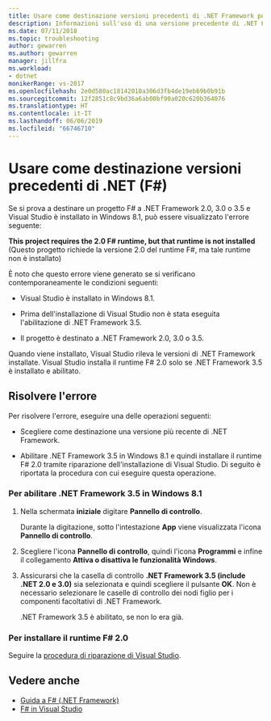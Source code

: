 ```yaml
---
title: Usare come destinazione versioni precedenti di .NET Framework per F#
description: Informazioni sull'uso di una versione precedente di .NET Framework come destinazione quando si usa F# in Visual Studio.
ms.date: 07/11/2018
ms.topic: troubleshooting
author: gewarren
ms.author: gewarren
manager: jillfra
ms.workload:
- dotnet
monikerRange: vs-2017
ms.openlocfilehash: 2e0d580ac18142010a306d3fb4de19eb69b0b91b
ms.sourcegitcommit: 12f2851c8c9bd36a6ab00bf90a020c620b364076
ms.translationtype: HT
ms.contentlocale: it-IT
ms.lasthandoff: 06/06/2019
ms.locfileid: "66746710"
---
```

# <a name="target-older-versions-of-net-f"></a>Usare come destinazione versioni precedenti di .NET (F#)

Se si prova a destinare un progetto F# a .NET Framework 2.0, 3.0 o 3.5 e Visual Studio è installato in Windows 8.1, può essere visualizzato l'errore seguente:

**This project requires the 2.0 F# runtime, but that runtime is not installed** (Questo progetto richiede la versione 2.0 del runtime F#, ma tale runtime non è installato)

È noto che questo errore viene generato se si verificano contemporaneamente le condizioni seguenti:

- Visual Studio è installato in Windows 8.1.

- Prima dell'installazione di Visual Studio non è stata eseguita l'abilitazione di .NET Framework 3.5.

- Il progetto è destinato a .NET Framework 2.0, 3.0 o 3.5.

Quando viene installato, Visual Studio rileva le versioni di .NET Framework installate. Visual Studio installa il runtime F# 2.0 solo se .NET Framework 3.5 è installato e abilitato.

## <a name="resolve-the-error"></a>Risolvere l'errore

Per risolvere l'errore, eseguire una delle operazioni seguenti:

- Scegliere come destinazione una versione più recente di .NET Framework.

- Abilitare .NET Framework 3.5 in Windows 8.1 e quindi installare il runtime F# 2.0 tramite riparazione dell'installazione di Visual Studio. Di seguito è riportata la procedura con cui eseguire questa operazione.

### <a name="to-enable-the-net-framework-35-on-windows-81"></a>Per abilitare .NET Framework 3.5 in Windows 8.1

1. Nella schermata **iniziale** digitare **Pannello di controllo**.

   Durante la digitazione, sotto l'intestazione **App** viene visualizzata l'icona **Pannello di controllo**.

2. Scegliere l'icona **Pannello di controllo**, quindi l'icona **Programmi** e infine il collegamento **Attiva o disattiva le funzionalità Windows**.

3. Assicurarsi che la casella di controllo **.NET Framework 3.5 (include .NET 2.0 e 3.0)** sia selezionata e quindi scegliere il pulsante **OK**. Non è necessario selezionare le caselle di controllo dei nodi figlio per i componenti facoltativi di .NET Framework.

   .NET Framework 3.5 è abilitato, se non lo era già.

### <a name="to-install-the-f-20-runtime"></a>Per installare il runtime F# 2.0

Seguire la [procedura di riparazione di Visual Studio](../install/repair-visual-studio.md).

## <a name="see-also"></a>Vedere anche

- [Guida a F# (.NET Framework)](/dotnet/fsharp/)
- [F# in Visual Studio](fsharp-visual-studio.md)